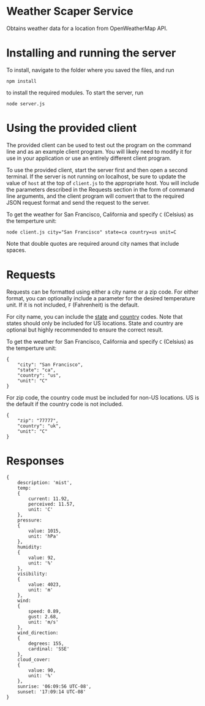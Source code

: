 Weather Scaper Service
=======

Obtains weather data for a location from OpenWeatherMap API.


Installing and running the server
=======

To install, navigate to the folder where you saved the files, and run

    npm install

to install the required modules. To start the server, run

    node server.js

Using the provided client
=======

The provided client can be used to test out the program on the command line and as an example client program. You will likely need to modify it for use in your application or use an entirely different client program.

To use the provided client, start the server first and then open a second terminal. If the server is not running on localhost, be sure to update the value of `host` at the top of `client.js` to the appropriate host. You will include the parameters described in the Requests section in the form of command line arguments, and the client program will convert that to the required JSON request format and send the request to the server.

To get the weather for San Francisco, California and specify `C` (Celsius) as the temperture unit:

    node client.js city="San Francisco" state=ca country=us unit=C

Note that double quotes are required around city names that include spaces.

Requests
=======

Requests can be formatted using either a city name or a zip code. For either format, you can optionally include a parameter for the desired temperature unit. If it is not included, `F` (Fahrenheit) is the default.

For city name, you can include the [state](https://www.iso.org/obp/ui/#iso:code:3166:US) and [country](https://www.iso.org/obp/ui/#search) codes. Note that states should only be included for US locations. State and country are optional but highly recommended to ensure the correct result.

To get the weather for San Francisco, California and specify `C` (Celsius) as the temperture unit:

    {
        "city": "San Francisco", 
        "state": "ca", 
        "country": "us",
        "unit": "C"
    }


For zip code, the country code must be included for non-US locations. US is the default if the country code is not included.

    {
        "zip": "77777", 
        "country": "uk",
        "unit": "C"
    }

Responses
=======
    
    {
        description: 'mist',
        temp: 
        {
            current: 11.92, 
            perceived: 11.57, 
            unit: 'C'
        },
        pressure:
        {
            value: 1015, 
            unit: 'hPa'
        },
        humidity:
        {
            value: 92, 
            unit: '%'
        },
        visibility: 
        { 
            value: 4023, 
            unit: 'm' 
        },
        wind: 
        { 
            speed: 0.89, 
            gust: 2.68, 
            unit: 'm/s' 
        },
        wind_direction: 
        { 
            degrees: 155, 
            cardinal: 'SSE'
        },
        cloud_cover:
        {
            value: 90, 
            unit: '%' 
        },
        sunrise: '06:09:56 UTC-08',
        sunset: '17:09:14 UTC-08'
    }

